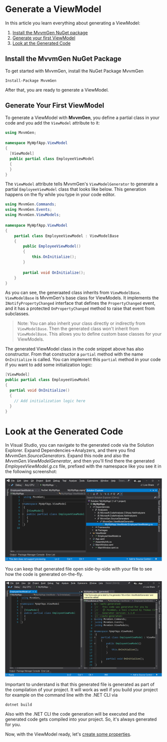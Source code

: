 # Generate a ViewModel

In this article you learn everything about generating a ViewModel:
1. [Install the MvvmGen NuGet package](#install-the-mvvmgen-nuget-package)
2. [Generate your first ViewModel](#generate-your-first-viewmodel)
3. [Look at the Generated Code](#look-at-the-generated-code)

## Install the MvvmGen NuGet Package
To get started with MvvmGen, install the NuGet Package MvvmGen
```
Install-Package MvvmGen
```
After that, you are ready to generate a ViewModel. 

## Generate Your First ViewModel

To generate a ViewModel with **MvvmGen**, you define a partial class 
in your code and you add the `ViewModel` attribute to it:

```csharp
using MvvmGen;

namespace MyWpfApp.ViewModel
{
  [ViewModel]
  public partial class EmployeeViewModel
  {
  }
}
```
The `ViewModel` attribute tells MvvmGen's `ViewModelGenerator` to generate
a partial `EmployeeViewModel` class that looks like below.
This generation happens on the fly while you type in your code editor.

```csharp
using MvvmGen.Commands;
using MvvmGen.Events;
using MvvmGen.ViewModels;

namespace MyWpfApp.ViewModel
{
    partial class EmployeeViewModel : ViewModelBase
    {
        public EmployeeViewModel()
        {
            this.OnInitialize();
        }

        partial void OnInitialize();
    }
}
```
As you can see, the generaated class inherits from `ViewModelBase`. 
`ViewModelBase` is MvvmGen's base class for ViewModels. It implements the
`INotifyPropertyChanged` interface that defines the `PropertyChanged` event,
and it has a protected `OnPropertyChanged` method to raise that event from subclasses. 

> Note: You can also inherit your class directly or indirectly from
> `ViewModelBase`. Then the generated class won't inherit from `ViewModelBase`.
> This allows you to define custom base classes for your ViewModels.

The generated ViewModel class in the code snippet above has also constructor.
From that constructor a `partial` method with the name `OnInitialize` is called.
You can implement this `partial` method in your code if you want 
to add some initialization logic:

```csharp
[ViewModel]
public partial class EmployeeViewModel
{
  partial void OnInitialize()
  {
    // Add initialization logic here
  }
}
```

# Look at the Generated Code

In Visual Studio, you can navigate to the generated code via the Solution Explorer. Expand Dependencies->Analyzers, and there you find _MvvmGen.SourceGenerators_. Expand this node and also the _MvvmGen.ViewModelGenerator_, and then you'll find there the generated _EmployeeViewModel.g.cs_ file, prefixed with the namespace like you see it in the following screenshot:

![Generated Code in Visual Studio](images/generate_a_viewModel_01.png)

You can keep that generated file open side-by-side with your file
to see how the code is generated on-the-fly.

![Generated Code side-by-side](images/generate_a_viewModel_02.png)

Important to understand is that this generated file is generated as part
of the compilation of your project. It will work as well if you build 
your project for example on the command line with the .NET CLI via
```
dotnet build
```
Also with the .NET CLI the code generation will be executed and 
the generated code gets compiled into your project. 
So, it's always generated for you.

Now, with the ViewModel ready, let's [create some properties](02_create_properties.md).
